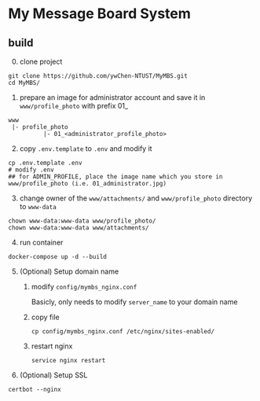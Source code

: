 # My Message Board System
## build

0. clone project
```bash=
git clone https://github.com/ywChen-NTUST/MyMBS.git
cd MyMBS/
```

1. prepare an image for administrator account and save it in `www/profile_photo` with prefix 01_
```
www
 |- profile_photo
          |- 01_<administrator_profile_photo>
```

2. copy `.env.template` to `.env` and modify it
```bash=
cp .env.template .env
# modify .env
## for ADMIN_PROFILE, place the image name which you store in www/profile_photo (i.e. 01_administrator.jpg)
```

3. change owner of the `www/attachments/` and `www/profile_photo` directory to `www-data`
```bash=
chown www-data:www-data www/profile_photo/
chown www-data:www-data www/attachments/
```

4. run container
```bash=
docker-compose up -d --build
```

5. (Optional) Setup domain name

    1. modify `config/mymbs_nginx.conf`

        Basicly, only needs to modify `server_name` to your domain name

    2. copy file
        ```bash=
        cp config/mymbs_nginx.conf /etc/nginx/sites-enabled/
        ```
    3. restart nginx
        ```bash=
        service nginx restart
        ```

6. (Optional) Setup SSL
```bash=
certbot --nginx
```